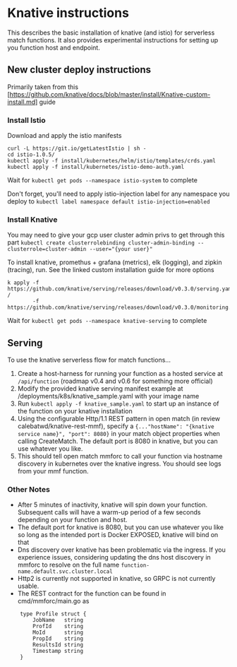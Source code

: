 # Knative instructions
This describes the basic installation of knative (and istio) for serverless match functions.
It also provides experimental instructions for setting up you function host and endpoint.

## New cluster deploy instructions
Primarily taken from this [https://github.com/knative/docs/blob/master/install/Knative-custom-install.md] guide 
### Install Istio
Download and apply the istio manifests
```
curl -L https://git.io/getLatestIstio | sh -
cd istio-1.0.5/
kubectl apply -f install/kubernetes/helm/istio/templates/crds.yaml
kubectl apply -f install/kubernetes/istio-demo-auth.yaml
```

Wait for `kubectl get pods --namespace istio-system` to complete

Don't forget, you'll need to apply istio-injection label for any namespace you deploy to
`kubectl label namespace default istio-injection=enabled`

### Install Knative
You may need to give your gcp user cluster admin privs to get through this part
`kubectl create clusterrolebinding cluster-admin-binding --clusterrole=cluster-admin --user="{your user}"`

To install knative, promethus + grafana (metrics), elk (logging), and zipkin (tracing), run. See the linked custom installation guide for more options
```
k apply -f https://github.com/knative/serving/releases/download/v0.3.0/serving.yaml /
        -f https://github.com/knative/serving/releases/download/v0.3.0/monitoring.yaml
```

Wait for `kubectl get pods --namespace knative-serving` to complete

## Serving
To use the knative serverless flow for match functions...
1. Create a host-harness for running your function as a hosted service at `/api/function` (roadmap v0.4 and v0.6 for something more official)
2. Modify the provided knative serving manifest example at /deployments/k8s/knative_sample.yaml with your image name
3. Run `kubectl apply -f knative_sample.yaml` to start up an instance of the function on your knative installation
4. Using the configurable Http/1.1 REST pattern in open match (in review calebatwd/knative-rest-mmf), specify a `{..."hostName": "{knative service name}", "port": 8080}` in your match object properties when calling CreateMatch. The default port is 8080 in knative, but you can use whatever you like.
5. This should tell open match mmforc to call your function via hostname discovery in kubernetes over the knative ingress. You should see logs from your mmf function.

### Other Notes
- After 5 minutes of inactivity, knative will spin down your function. Subsequent calls will have a warm-up period of a few seconds depending on your function and host.
- The default port for knative is 8080, but you can use whatever you like so long as the intended port is Docker EXPOSED, knative will bind on that
- Dns discovery over knative has been problematic via the ingress. If you experience issues, considering updating the dns host discovery in mmforc to resolve on the full name `function-name.default.svc.cluster.local`
- Http2 is currently not supported in knative, so GRPC is not currently usable.
- The REST contract for the function can be found in cmd/mmforc/main.go as 

```
	type Profile struct {
		JobName   string
		ProfId    string
		MoId      string
		PropId    string
		ResultsId string
		Timestamp string
	}
```